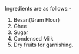 Ingredients are as follows:-
1) Besan(Gram Flour)
2) Ghee
3) Sugar
4) Condensed Milk
5) Dry fruits for garnishing.